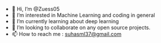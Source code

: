 - 👋 Hi, I’m @Zuess05
- 👀 I’m interested in Machine Learning and coding in general
- 🌱 I’m currently learning about deep learning
- 💞️ I’m looking to collaborate on any open source projects.
- 📫 How to reach me : suhasml37@gmail.com

<!---
Zuess05/Zuess05 is a ✨ special ✨ repository because its `README.md` (this file) appears on your GitHub profile.
You can click the Preview link to take a look at your changes.
--->
